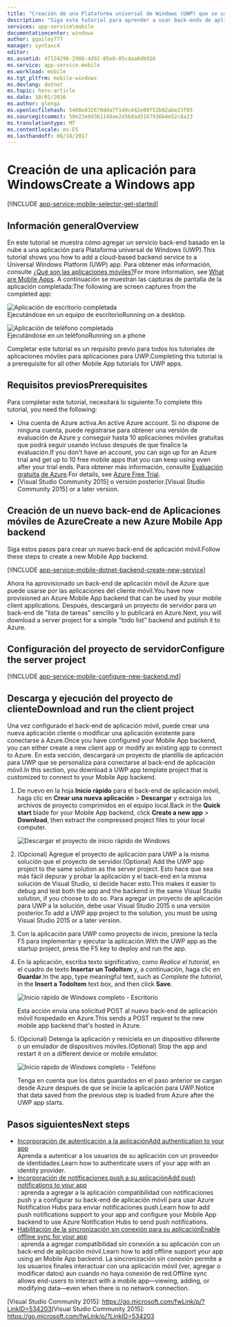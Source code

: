 ```yaml
---
title: "Creación de una Plataforma universal de Windows (UWP) que se use en Mobile Apps | Microsoft Docs"
description: "Siga este tutorial para aprender a usar back-ends de aplicación móvil de Azure para el desarrollo de aplicaciones para Plataforma universal de Windows (UWP) en C#, Visual Basic o JavaScript."
services: app-service\mobile
documentationcenter: windows
author: ggailey777
manager: syntaxc4
editor: 
ms.assetid: 47124296-2908-4d92-85e0-05c4aa6db916
ms.service: app-service-mobile
ms.workload: mobile
ms.tgt_pltfrm: mobile-windows
ms.devlang: dotnet
ms.topic: hero-article
ms.date: 10/01/2016
ms.author: glenga
ms.openlocfilehash: 5408e032670dda7f149c442e08f52b02abe23f05
ms.sourcegitcommit: 50e23e8d3b1148ae2d36dad3167936b4e52c8a23
ms.translationtype: MT
ms.contentlocale: es-ES
ms.lasthandoff: 08/18/2017
---
```

# <a name="create-a-windows-app"></a><span data-ttu-id="b65eb-103">Creación de una aplicación para Windows</span><span class="sxs-lookup"><span data-stu-id="b65eb-103">Create a Windows app</span></span>
[!INCLUDE [app-service-mobile-selector-get-started](../../includes/app-service-mobile-selector-get-started.md)]

## <a name="overview"></a><span data-ttu-id="b65eb-104">Información general</span><span class="sxs-lookup"><span data-stu-id="b65eb-104">Overview</span></span>
<span data-ttu-id="b65eb-105">En este tutorial se muestra cómo agregar un servicio back-end basado en la nube a una aplicación para Plataforma universal de Windows (UWP).</span><span class="sxs-lookup"><span data-stu-id="b65eb-105">This tutorial shows you how to add a cloud-based backend service to a Universal Windows Platform (UWP) app.</span></span> <span data-ttu-id="b65eb-106">Para obtener más información, consulte [¿Qué son las aplicaciones móviles?](app-service-mobile-value-prop.md)</span><span class="sxs-lookup"><span data-stu-id="b65eb-106">For more information, see [What are Mobile Apps](app-service-mobile-value-prop.md).</span></span> <span data-ttu-id="b65eb-107">A continuación se muestran las capturas de pantalla de la aplicación completada:</span><span class="sxs-lookup"><span data-stu-id="b65eb-107">The following are screen captures from the completed app:</span></span>

![Aplicación de escritorio completada](./media/app-service-mobile-windows-store-dotnet-get-started/mobile-quickstart-completed-desktop.png)   
<span data-ttu-id="b65eb-109">Ejecutándose en un equipo de escritorio</span><span class="sxs-lookup"><span data-stu-id="b65eb-109">Running on a desktop.</span></span>

![Aplicación de teléfono completada](./media/app-service-mobile-windows-store-dotnet-get-started/mobile-quickstart-completed.png)  
<span data-ttu-id="b65eb-111">Ejecutándose en un teléfono</span><span class="sxs-lookup"><span data-stu-id="b65eb-111">Running on a phone</span></span>

<span data-ttu-id="b65eb-112">Completar este tutorial es un requisito previo para todos los tutoriales de aplicaciones móviles para aplicaciones para UWP.</span><span class="sxs-lookup"><span data-stu-id="b65eb-112">Completing this tutorial is a prerequisite for all other Mobile App tutorials for UWP apps.</span></span>

## <a name="prerequisites"></a><span data-ttu-id="b65eb-113">Requisitos previos</span><span class="sxs-lookup"><span data-stu-id="b65eb-113">Prerequisites</span></span>
<span data-ttu-id="b65eb-114">Para completar este tutorial, necesitará lo siguiente:</span><span class="sxs-lookup"><span data-stu-id="b65eb-114">To complete this tutorial, you need the following:</span></span>

* <span data-ttu-id="b65eb-115">Una cuenta de Azure activa.</span><span class="sxs-lookup"><span data-stu-id="b65eb-115">An active Azure account.</span></span> <span data-ttu-id="b65eb-116">Si no dispone de ninguna cuenta, puede registrarse para obtener una versión de evaluación de Azure y conseguir hasta 10 aplicaciones móviles gratuitas que podrá seguir usando incluso después de que finalice la evaluación.</span><span class="sxs-lookup"><span data-stu-id="b65eb-116">If you don't have an account, you can sign up for an Azure trial and get up to 10 free mobile apps that you can keep using even after your trial ends.</span></span> <span data-ttu-id="b65eb-117">Para obtener más información, consulte [Evaluación gratuita de Azure](https://azure.microsoft.com/pricing/free-trial/).</span><span class="sxs-lookup"><span data-stu-id="b65eb-117">For details, see [Azure Free Trial](https://azure.microsoft.com/pricing/free-trial/).</span></span>
* <span data-ttu-id="b65eb-118">[Visual Studio Community 2015] o versión posterior.</span><span class="sxs-lookup"><span data-stu-id="b65eb-118">[Visual Studio Community 2015] or a later version.</span></span>

## <a name="create-a-new-azure-mobile-app-backend"></a><span data-ttu-id="b65eb-119">Creación de un nuevo back-end de Aplicaciones móviles de Azure</span><span class="sxs-lookup"><span data-stu-id="b65eb-119">Create a new Azure Mobile App backend</span></span>
<span data-ttu-id="b65eb-120">Siga estos pasos para crear un nuevo back-end de aplicación móvil.</span><span class="sxs-lookup"><span data-stu-id="b65eb-120">Follow these steps to create a new Mobile App backend.</span></span>

[!INCLUDE [app-service-mobile-dotnet-backend-create-new-service](../../includes/app-service-mobile-dotnet-backend-create-new-service.md)]

<span data-ttu-id="b65eb-121">Ahora ha aprovisionado un back-end de aplicación móvil de Azure que puede usarse por las aplicaciones del cliente móvil.</span><span class="sxs-lookup"><span data-stu-id="b65eb-121">You have now provisioned an Azure Mobile App backend that can be used by your mobile client applications.</span></span> <span data-ttu-id="b65eb-122">Después, descargará un proyecto de servidor para un back-end de "lista de tareas" sencillo y lo publicará en Azure.</span><span class="sxs-lookup"><span data-stu-id="b65eb-122">Next, you will download a server project for a simple "todo list" backend and publish it to Azure.</span></span>

## <a name="configure-the-server-project"></a><span data-ttu-id="b65eb-123">Configuración del proyecto de servidor</span><span class="sxs-lookup"><span data-stu-id="b65eb-123">Configure the server project</span></span>
[!INCLUDE [app-service-mobile-configure-new-backend.md](../../includes/app-service-mobile-configure-new-backend.md)]

## <a name="download-and-run-the-client-project"></a><span data-ttu-id="b65eb-124">Descarga y ejecución del proyecto de cliente</span><span class="sxs-lookup"><span data-stu-id="b65eb-124">Download and run the client project</span></span>
<span data-ttu-id="b65eb-125">Una vez configurado el back-end de aplicación móvil, puede crear una nueva aplicación cliente o modificar una aplicación existente para conectarse a Azure.</span><span class="sxs-lookup"><span data-stu-id="b65eb-125">Once you have configured your Mobile App backend, you can either create a new client app or modify an existing app to connect to Azure.</span></span> <span data-ttu-id="b65eb-126">En esta sección, descargará un proyecto de plantilla de aplicación para UWP que se personaliza para conectarse al back-end de aplicación móvil.</span><span class="sxs-lookup"><span data-stu-id="b65eb-126">In this section, you download a UWP app template project that is customized to connect to your Mobile App backend.</span></span>

1. <span data-ttu-id="b65eb-127">De nuevo en la hoja **Inicio rápido** para el back-end de aplicación móvil, haga clic en **Crear una nueva aplicación** > **Descargar** y extraiga los archivos de proyecto comprimidos en el equipo local.</span><span class="sxs-lookup"><span data-stu-id="b65eb-127">Back in the **Quick start** blade for your Mobile App backend, click **Create a new app** > **Download**, then extract the compressed project files to your local computer.</span></span>

    ![Descargar el proyecto de inicio rápido de Windows](./media/app-service-mobile-windows-store-dotnet-get-started/mobile-app-windows-quickstart.png)
2. <span data-ttu-id="b65eb-129">(Opcional) Agregue el proyecto de aplicación para UWP a la misma solución que el proyecto de servidor.</span><span class="sxs-lookup"><span data-stu-id="b65eb-129">(Optional) Add the UWP app project to the same solution as the server project.</span></span> <span data-ttu-id="b65eb-130">Esto hace que sea más fácil depurar y probar la aplicación y el back-end en la misma solución de Visual Studio, si decide hacer esto.</span><span class="sxs-lookup"><span data-stu-id="b65eb-130">This makes it easier to debug and test both the app and the backend in the same Visual Studio solution, if you choose to do so.</span></span> <span data-ttu-id="b65eb-131">Para agregar un proyecto de aplicación para UWP a la solución, debe usar Visual Studio 2015 o una versión posterior.</span><span class="sxs-lookup"><span data-stu-id="b65eb-131">To add a UWP app project to the solution, you must be using Visual Studio 2015 or a later version.</span></span>
3. <span data-ttu-id="b65eb-132">Con la aplicación para UWP como proyecto de inicio, presione la tecla F5 para implementar y ejecutar la aplicación.</span><span class="sxs-lookup"><span data-stu-id="b65eb-132">With the UWP app as the startup project, press the F5 key to deploy and run the app.</span></span>
4. <span data-ttu-id="b65eb-133">En la aplicación, escriba texto significativo, como *Realice el tutorial*, en el cuadro de texto **Insertar un TodoItem** y, a continuación, haga clic en **Guardar**.</span><span class="sxs-lookup"><span data-stu-id="b65eb-133">In the app, type meaningful text, such as *Complete the tutorial*, in the **Insert a TodoItem** text box, and then click **Save**.</span></span>

    ![Inicio rápido de Windows completo - Escritorio](./media/app-service-mobile-windows-store-dotnet-get-started/mobile-quickstart-startup.png)

    <span data-ttu-id="b65eb-135">Esta acción envía una solicitud POST al nuevo back-end de aplicación móvil hospedado en Azure.</span><span class="sxs-lookup"><span data-stu-id="b65eb-135">This sends a POST request to the new mobile app backend that's hosted in Azure.</span></span>
5. <span data-ttu-id="b65eb-136">(Opcional) Detenga la aplicación y reiníciela en un dispositivo diferente o un emulador de dispositivos móviles.</span><span class="sxs-lookup"><span data-stu-id="b65eb-136">(Optional) Stop the app and restart it on a different device or mobile emulator.</span></span>

    ![Inicio rápido de Windows completo - Teléfono](./media/app-service-mobile-windows-store-dotnet-get-started/mobile-quickstart-completed.png)

    <span data-ttu-id="b65eb-138">Tenga en cuenta que los datos guardados en el paso anterior se cargan desde Azure después de que se inicie la aplicación para UWP.</span><span class="sxs-lookup"><span data-stu-id="b65eb-138">Notice that data saved from the previous step is loaded from Azure after the UWP app starts.</span></span>

## <a name="next-steps"></a><span data-ttu-id="b65eb-139">Pasos siguientes</span><span class="sxs-lookup"><span data-stu-id="b65eb-139">Next steps</span></span>
* [<span data-ttu-id="b65eb-140">Incorporación de autenticación a la aplicación</span><span class="sxs-lookup"><span data-stu-id="b65eb-140">Add authentication to your app</span></span>](app-service-mobile-windows-store-dotnet-get-started-users.md)  
  <span data-ttu-id="b65eb-141">Aprenda a autenticar a los usuarios de su aplicación con un proveedor de identidades.</span><span class="sxs-lookup"><span data-stu-id="b65eb-141">Learn how to authenticate users of your app with an identity provider.</span></span>
* [<span data-ttu-id="b65eb-142">Incorporación de notificaciones push a su aplicación</span><span class="sxs-lookup"><span data-stu-id="b65eb-142">Add push notifications to your app</span></span>](app-service-mobile-windows-store-dotnet-get-started-push.md)  
  <span data-ttu-id="b65eb-143">: aprenda a agregar a la aplicación compatibilidad con notificaciones push y a configurar su back-end de aplicación móvil para usar Azure Notification Hubs para enviar notificaciones push.</span><span class="sxs-lookup"><span data-stu-id="b65eb-143">Learn how to add push notifications support to your app and configure your Mobile App backend to use Azure Notification Hubs to send push notifications.</span></span>
* [<span data-ttu-id="b65eb-144">Habilitación de la sincronización sin conexión para su aplicación</span><span class="sxs-lookup"><span data-stu-id="b65eb-144">Enable offline sync for your app</span></span>](app-service-mobile-windows-store-dotnet-get-started-offline-data.md)  
  <span data-ttu-id="b65eb-145">: aprenda a agregar compatibilidad sin conexión a su aplicación con un back-end de aplicación móvil.</span><span class="sxs-lookup"><span data-stu-id="b65eb-145">Learn how to add offline support your app using an Mobile App backend.</span></span> <span data-ttu-id="b65eb-146">La sincronización sin conexión permite a los usuarios finales interactuar con una aplicación móvil (ver, agregar o modificar datos) aun cuando no haya conexión de red.</span><span class="sxs-lookup"><span data-stu-id="b65eb-146">Offline sync allows end-users to interact with a mobile app&mdash;viewing, adding, or modifying data&mdash;even when there is no network connection.</span></span>

<!-- Anchors. -->
<!-- Images. -->
<!-- URLs. -->
[Mobile App SDK]: http://go.microsoft.com/fwlink/?LinkId=257545
[Azure portal]: https://portal.azure.com/
<span data-ttu-id="b65eb-147">[Visual Studio Community 2015]: https://go.microsoft.com/fwLink/p/?LinkID=534203</span><span class="sxs-lookup"><span data-stu-id="b65eb-147">[Visual Studio Community 2015]: https://go.microsoft.com/fwLink/p/?LinkID=534203</span></span>

